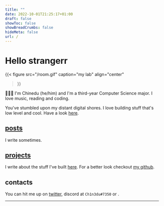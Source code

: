 ```yaml
---
title: ""
date: 2022-10-01T21:25:17+01:00
draft: false
showToc: false
showBreadCrumbs: false
hideMeta: false
url: /
---
```


# Hello strangerr

{{< figure
    src="/room.gif"
    caption="my lab"
    align="center"
>}}

👨🏾‍💻 I'm Chinedu (he/him) and I'm a third-year Computer Science major. I love music, reading and coding.

You've stumbled upon my distant digital shores.
I love building stuff that's low level and cool.
Have a look [here](/projects).

## [posts](/posts/)

I write sometimes.

## [projects](/projects)

I write about the stuff I've built [here](/projects). For a better look checkout [my github](https://github.com/ch1n3du).

<!-- {{< figure src="/stumble_to_desk.gif" caption="live footage of me after class" align="center" >}} -->

## contacts

You can hit me up on [twitter](https://twitter.com/ch1n3du3), discord at `Ch1n3du#7350` or .

----
